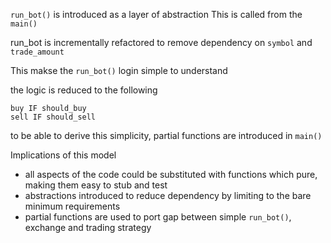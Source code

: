 `run_bot()` is introduced as a layer of abstraction 
This is called from the `main()`

run_bot is incrementally refactored to remove dependency on `symbol` and `trade_amount`

This makse the `run_bot()` login simple to understand

the logic is reduced to the following
```pseudocode
buy IF should_buy
sell IF should_sell
```


to be able to derive this simplicity, partial functions are introduced in `main()`


Implications of this model
* all aspects of the code could be substituted with functions which pure, making them easy to stub and test
* abstractions introduced to reduce dependency by limiting to the bare minimum requirements
* partial functions are used to port gap between simple `run_bot()`, exchange and trading strategy


